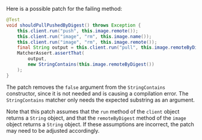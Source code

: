 Here is a possible patch for the failing method:
```java
@Test
void shouldPullPushedByDigest() throws Exception {
    this.client.run("push", this.image.remote());
    this.client.run("image", "rm", this.image.name());
    this.client.run("image", "rm", this.image.remote());
    final String output = this.client.run("pull", this.image.remoteByDigest());
    MatcherAssert.assertThat(
        output,
        new StringContains(this.image.remoteByDigest())
    );
}
```
The patch removes the `false` argument from the `StringContains` constructor, since it is not needed and is causing a compilation error. The `StringContains` matcher only needs the expected substring as an argument.

Note that this patch assumes that the `run` method of the `client` object returns a `String` object, and that the `remoteByDigest` method of the `image` object returns a `String` object. If these assumptions are incorrect, the patch may need to be adjusted accordingly.